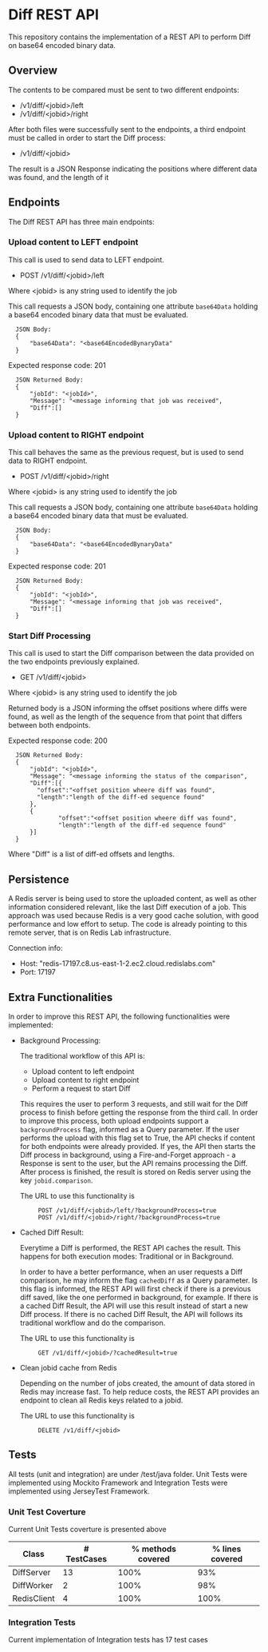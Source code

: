 # Diff REST API
This repository contains the implementation of a REST API to perform Diff on base64 encoded binary data.

## Overview

The contents to be compared must be sent to two different endpoints:
- /v1/diff/\<jobid>/left
- /v1/diff/\<jobid>/right

After both files were successfully sent to the endpoints, a third endpoint must be called in order to start the Diff 
process:

- /v1/diff/\<jobid>

The result is a JSON Response indicating the positions where different data was found, and the length of it

## Endpoints

The Diff REST API has three main endpoints:

### Upload content to LEFT endpoint

This call is used to send data to LEFT endpoint.

- POST /v1/diff/\<jobid>/left

Where \<jobid> is any string used to identify the job
 
This call requests a JSON body, containing one attribute `base64Data` holding a base64 encoded binary data that must be
evaluated.  
 
```
  JSON Body:
  {
      "base64Data": "<base64EncodedBynaryData"
  }
   ```

Expected response code: 201

```
  JSON Returned Body:
  {
      "jobId": "<jobId>",
      "Message": "<message informing that job was received",
      "Diff":[]
  }
```


### Upload content to RIGHT endpoint

This call behaves the same as the previous request, but is used to send data to RIGHT endpoint.

- POST /v1/diff/\<jobid>/right

Where \<jobid> is any string used to identify the job
 
This call requests a JSON body, containing one attribute `base64Data` holding a base64 encoded binary data that must be 
evaluated.
  
```
  JSON Body:
  {
      "base64Data": "<base64EncodedBynaryData"
  }
```

Expected response code: 201

```
  JSON Returned Body:
  {
      "jobId": "<jobId>",
      "Message": "<message informing that job was received",
      "Diff":[]
  }
```

### Start Diff Processing

This call is used to start the Diff comparison between the data provided on the two endpoints previously explained.

- GET /v1/diff/\<jobid>

Where \<jobid> is any string used to identify the job
 
Returned body is a JSON informing the offset positions where diffs were found, as well as the length of the sequence 
from that point that differs between both endpoints. 
 
Expected response code: 200
 
```
  JSON Returned Body:
  {
      "jobId": "<jobId>",
      "Message": "<message informing the status of the comparison",
      "Diff":[{
        "offset":"<offset position wheere diff was found",
        "length":"length of the diff-ed sequence found"
      },
      {
              "offset":"<offset position wheere diff was found",
              "length":"length of the diff-ed sequence found"
      }]
  }
```

Where "Diff" is a list of diff-ed offsets and lengths. 


## Persistence 

A Redis server is being used to store the uploaded content, as well as other information considered relevant, 
like the last Diff execution of a job. This approach was used because Redis is a very good cache solution, with 
 good performance and low effort to setup. The code is already pointing to this remote server, that is on Redis Lab 
 infrastructure.

Connection info:
- Host: "redis-17197.c8.us-east-1-2.ec2.cloud.redislabs.com"
- Port: 17197


## Extra Functionalities

In order to improve this REST API, the following functionalities were implemented:

- Background Processing:

    The traditional workflow of this API is:
    - Upload content to left endpoint
    - Upload content to right endpoint
    - Perform a request to start Diff
    
    This requires the user to perform 3 requests, and still wait for the Diff process to finish before getting the response from the third call.
    In order to improve this process, both upload endpoints support a `backgroundProcess` flag, informed as a Query parameter. 
    If the user performs the upload with this flag set to True, the API checks if content for both endpoints were already provided. 
    If yes, the API then starts the Diff process in background, using a Fire-and-Forget approach - a Response is sent to the user, 
    but the API remains processing the Diff. After process is finished, the result is stored on Redis server using the key `jobid.comparison`.
     
    The URL to use this functionality is
    
    ```
         POST /v1/diff/<jobid>/left/?backgroundProcess=true
         POST /v1/diff/<jobid>/right/?backgroundProcess=true
    ```
     
- Cached Diff Result:

    Everytime a Diff is performed, the REST API caches the result. This happens for both execution modes: Traditional or in Background.
    
    In order to have a better performance, when an user requests a Diff comparison, he may inform the flag `cachedDiff` as a Query parameter.
    Is this flag is informed, the REST API will first check if there is a previous diff saved, like the one performed in background, for example.
    If there is a cached Diff Result, the API will use this result instead of start a new Diff process. If there is no cached Diff Result, 
    the API will follows its traditional workflow and do the comparison.
     
    The URL to use this functionality is
        
     ```
          GET /v1/diff/<jobid>/?cachedResult=true
     ```
     
- Clean jobid cache from Redis

    Depending on the number of jobs created, the amount of data stored in Redis may increase fast. To help reduce costs, the REST API provides 
    an endpoint to clean all Redis keys related to a jobid. 
    
    The URL to use this functionality is

     ```
          DELETE /v1/diff/<jobid>
     ```

## Tests

All tests (unit and integration) are under /test/java folder. Unit Tests were implemented using Mockito Framework and 
Integration Tests were implemented using JerseyTest Framework.
 
### Unit Test Coverture

Current Unit Tests coverture is presented above
 
Class | # TestCases | % methods covered | % lines covered
--- | --- | --- | ---
DiffServer | 13 | 100% | 93%
DiffWorker | 2 | 100% | 98%
RedisClient | 4 | 100% | 100%
 
### Integration Tests

Current implementation of Integration tests has 17 test cases